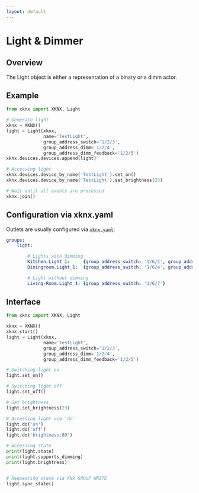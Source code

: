 ```yaml
---
layout: default
---
```


# [](#header-1)Light & Dimmer

## [](#header-2)Overview

The Light object is either a representation of a binary or a dimm actor. 

## [](#header-2)Example

```python
from xknx import XKNX, Light

# Generate light
xknx = XKNX()
light = Light(xknx,
              name='TestLight',
              group_address_switch='1/2/3',
              group_address_dimm='1/2/4',
              group_address_dimm_feedback='1/2/5')
xknx.devices.devices.append(light)

# Accessing light
xknx.devices.device_by_name('TestLight').set_on()
xknx.devices.device_by_name('TestLight').set_brightness(23)

# Wait until all events are processed
xknx.join()
``` 

## [](#header-2)Configuration via **xknx.yaml**

Outlets are usually configured via [`xknx.yaml`](/configuration):

```yaml
groups:
    light:

        # Lights with dimming
        Kitchen.Light_1:     {group_address_switch: '1/6/1', group_address_dimm: '1/6/2', group_address_dimm_feedback: '1/6/3'}
        Diningroom.Light_1:  {group_address_switch: '1/6/4', group_address_dimm: '1/6/5', group_address_dimm_feedback: '1/6/6'}

        # Light without dimming
        Living-Room.Light_1: {group_address_switch: '1/6/7'}
```


## [](#header-2)Interface


```python
from xknx import XKNX, Light

xknx = XKNX()
xknx.start()
light = Light(xknx,
              name='TestLight',
              group_address_switch='1/2/3',
              group_address_dimm='1/2/4',
              group_address_dimm_feedback='1/2/5')

# Switching light on
light.set_on()

# Switching light off
light.set_off()

# Set brightness
light.set_brightness(23)

# Accessing light via 'do'
light.do('on')
light.do('off')
light.do('brightness:80')

# Accessing state
print(light.state)
print(light.supports_dimming)
print(light.brightness)


# Requesting state via KNX GROUP WRITE
light.sync_state()
```


